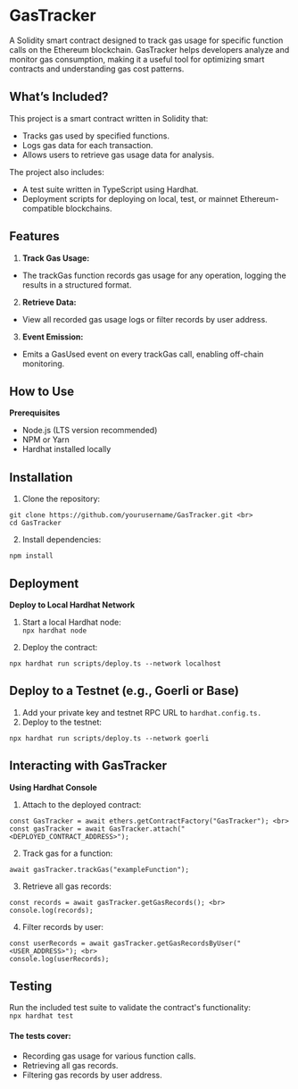 # GasTracker
A Solidity smart contract designed to track gas usage for specific function calls on the Ethereum blockchain. GasTracker helps developers analyze and monitor gas consumption, making it a useful tool for optimizing smart contracts and understanding gas cost patterns.

## What’s Included?

This project is a smart contract written in Solidity that:

- Tracks gas used by specified functions.
- Logs gas data for each transaction.
- Allows users to retrieve gas usage data for analysis.

The project also includes:

- A test suite written in TypeScript using Hardhat.
- Deployment scripts for deploying on local, test, or mainnet Ethereum-compatible blockchains.

## Features
1. **Track Gas Usage:**
- The trackGas function records gas usage for any operation, logging the results in a structured format.
  
2. **Retrieve Data:**
- View all recorded gas usage logs or filter records by user address.

3. **Event Emission:**
- Emits a GasUsed event on every trackGas call, enabling off-chain monitoring.

## How to Use
**Prerequisites**
- Node.js (LTS version recommended)
- NPM or Yarn
- Hardhat installed locally

## Installation

1. Clone the repository:
`````````
git clone https://github.com/yourusername/GasTracker.git <br>
cd GasTracker
``````````
2. Install dependencies:
```````````
npm install
```````````
## Deployment

<strong>Deploy to Local Hardhat Network</strong>

1. Start a local Hardhat node: <br>
`npx hardhat node`

2. Deploy the contract:

`
npx hardhat run scripts/deploy.ts --network localhost
`

## Deploy to a Testnet (e.g., Goerli or Base)

1. Add your private key and testnet RPC URL to `hardhat.config.ts.`
2. Deploy to the testnet: 

``````````````````
npx hardhat run scripts/deploy.ts --network goerli
``````````````````

## Interacting with GasTracker

<strong>Using Hardhat Console</strong>
1. Attach to the deployed contract:

```````````````````````
const GasTracker = await ethers.getContractFactory("GasTracker"); <br>
const gasTracker = await GasTracker.attach("<DEPLOYED_CONTRACT_ADDRESS>");
```````````````````````

2. Track gas for a function:

`
await gasTracker.trackGas("exampleFunction");
`

3. Retrieve all gas records:

``````````````````````````
const records = await gasTracker.getGasRecords(); <br>
console.log(records);
````````````````````````````````

4. Filter records by user:

``````````````````````````
const userRecords = await gasTracker.getGasRecordsByUser("<USER_ADDRESS>"); <br>
console.log(userRecords);
``````````````````````````
## Testing
Run the included test suite to validate the contract's functionality: <br>
`
npx hardhat test 
`
<h4>The tests cover:</h4>
<ul>
 <li>Recording gas usage for various function calls.</li> 
<li>Retrieving all gas records.</li>
<li>Filtering gas records by user address.</li>
</ul>
